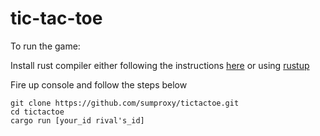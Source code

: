 # tic-tac-toe

To run the game:

Install rust compiler either following the instructions [here](https://www.rust-lang.org/) or using [rustup](https://www.rustup.rs/)

Fire up console and follow the steps below
```
git clone https://github.com/sumproxy/tictactoe.git
cd tictactoe
cargo run [your_id rival's_id]
```